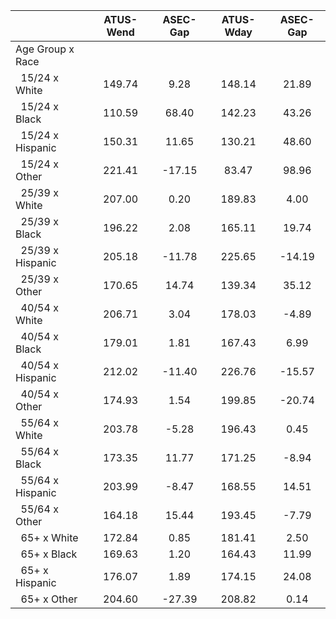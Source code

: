 
|                      |    ATUS-Wend |     ASEC-Gap |    ATUS-Wday |     ASEC-Gap |
| -------------------- | :----------: | :----------: | :----------: | :----------: |
| Age Group x Race     |              |              |              |              |
| &nbsp;&nbsp;15/24 x White |       149.74 |         9.28 |       148.14 |        21.89 |
| &nbsp;&nbsp;15/24 x Black |       110.59 |        68.40 |       142.23 |        43.26 |
| &nbsp;&nbsp;15/24 x Hispanic |       150.31 |        11.65 |       130.21 |        48.60 |
| &nbsp;&nbsp;15/24 x Other |       221.41 |       -17.15 |        83.47 |        98.96 |
| &nbsp;&nbsp;25/39 x White |       207.00 |         0.20 |       189.83 |         4.00 |
| &nbsp;&nbsp;25/39 x Black |       196.22 |         2.08 |       165.11 |        19.74 |
| &nbsp;&nbsp;25/39 x Hispanic |       205.18 |       -11.78 |       225.65 |       -14.19 |
| &nbsp;&nbsp;25/39 x Other |       170.65 |        14.74 |       139.34 |        35.12 |
| &nbsp;&nbsp;40/54 x White |       206.71 |         3.04 |       178.03 |        -4.89 |
| &nbsp;&nbsp;40/54 x Black |       179.01 |         1.81 |       167.43 |         6.99 |
| &nbsp;&nbsp;40/54 x Hispanic |       212.02 |       -11.40 |       226.76 |       -15.57 |
| &nbsp;&nbsp;40/54 x Other |       174.93 |         1.54 |       199.85 |       -20.74 |
| &nbsp;&nbsp;55/64 x White |       203.78 |        -5.28 |       196.43 |         0.45 |
| &nbsp;&nbsp;55/64 x Black |       173.35 |        11.77 |       171.25 |        -8.94 |
| &nbsp;&nbsp;55/64 x Hispanic |       203.99 |        -8.47 |       168.55 |        14.51 |
| &nbsp;&nbsp;55/64 x Other |       164.18 |        15.44 |       193.45 |        -7.79 |
| &nbsp;&nbsp;65+ x White |       172.84 |         0.85 |       181.41 |         2.50 |
| &nbsp;&nbsp;65+ x Black |       169.63 |         1.20 |       164.43 |        11.99 |
| &nbsp;&nbsp;65+ x Hispanic |       176.07 |         1.89 |       174.15 |        24.08 |
| &nbsp;&nbsp;65+ x Other |       204.60 |       -27.39 |       208.82 |         0.14 |

